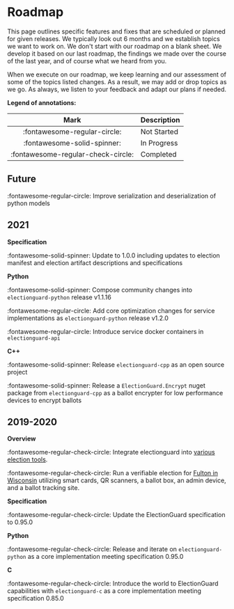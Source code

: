 
# Roadmap

This page outlines specific features and fixes that are scheduled or planned for given releases. We typically look out 6 months and we establish topics we want to work on. We don't start with our roadmap on a blank sheet. We develop it based on our last roadmap, the findings we made over the course of the last year, and of course what we heard from you.

When we execute on our roadmap, we keep learning and our assessment of some of the topics listed changes. As a result, we may add or drop topics as we go. As always, we listen to your feedback and adapt our plans if needed.

**Legend of annotations:**

| Mark	                             | Description        |
| :--------------------------------: | :----------------- |
| :fontawesome-regular-circle:       | Not Started        |
| :fontawesome-solid-spinner:	     | In Progress        |
| :fontawesome-regular-check-circle: | Completed          |



## Future

:fontawesome-regular-circle: Improve serialization and deserialization of python models


## 2021

**Specification**

:fontawesome-solid-spinner: Update to 1.0.0 including updates to election manifest and election artifact descriptions and specifications

**Python**

:fontawesome-solid-spinner: Compose community changes into `electionguard-python` release v1.1.16 

:fontawesome-regular-circle: Add core optimization changes for service implementations as `electionguard-python` release v1.2.0 

:fontawesome-regular-circle: Introduce service docker containers in `electionguard-api`

**C++**

:fontawesome-solid-spinner: Release `electionguard-cpp` as an open source project

:fontawesome-solid-spinner: Release a `ElectionGuard.Encrypt` nuget package from `electionguard-cpp` as a ballot encrypter for low performance devices to encrypt ballots

## 2019-2020

**Overview**

:fontawesome-regular-check-circle: Integrate electionguard into [various election tools](ElectionTools).

:fontawesome-regular-check-circle: Run a verifiable election for [Fulton in Wisconsin](Fulton) utilizing smart cards, QR scanners, a ballot box, an admin device, and a ballot tracking site.

**Specification**

:fontawesome-regular-check-circle: Update the ElectionGuard specification to 0.95.0

**Python**

:fontawesome-regular-check-circle: Release and iterate on `electionguard-python` as a core implementation meeting specification 0.95.0

**C**

:fontawesome-regular-check-circle: Introduce the world to ElectionGuard capabilities with `electionguard-c` as a core implementation meeting specification 0.85.0




<!-- Links -->
[ElectionTools]: https://blogs.microsoft.com/on-the-issues/2020/12/04/electionguard-2020-elections-security-pilot/
[Fulton]: https://news.microsoft.com/on-the-issues/2020/05/13/microsoft-electionguard-pilot-wisconsin/

[Python 1.15.0]: https://github.com/microsoft/electionguard-python/releases/tag/1.1.15
